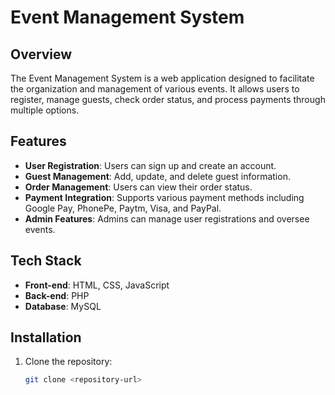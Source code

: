 # Event Management System

## Overview
The Event Management System is a web application designed to facilitate the organization and management of various events. It allows users to register, manage guests, check order status, and process payments through multiple options.

## Features
- **User Registration**: Users can sign up and create an account.
- **Guest Management**: Add, update, and delete guest information.
- **Order Management**: Users can view their order status.
- **Payment Integration**: Supports various payment methods including Google Pay, PhonePe, Paytm, Visa, and PayPal.
- **Admin Features**: Admins can manage user registrations and oversee events.

## Tech Stack
- **Front-end**: HTML, CSS, JavaScript
- **Back-end**: PHP
- **Database**: MySQL

## Installation
1. Clone the repository:
   ```bash
   git clone <repository-url>
